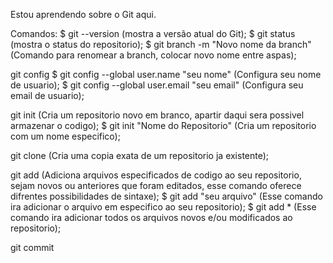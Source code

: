 Estou aprendendo sobre o Git aqui.

Comandos:
$ git --version (mostra a versão atual do Git);
$ git status (mostra o status do repositorio);
$ git branch -m "Novo nome da branch" (Comando para renomear a branch, colocar novo nome entre aspas);

git config
$ git config --global user.name "seu nome" (Configura seu nome de usuario);
$ git config --global user.email "seu email" (Configura seu email de usuario);

git init (Cria um repositorio novo em branco, apartir daqui sera possivel armazenar o codigo);
$ git init "Nome do Repositorio" (Cria um repositorio com um nome especifico);

git clone (Cria uma copia exata de um repositorio ja existente);

git add (Adiciona arquivos especificados de codigo ao seu repositorio, sejam novos ou anteriores que foram editados, esse comando oferece difrentes possibilidades de sintaxe);
$ git add "seu arquivo" (Esse comando ira adicionar o arquivo em especifico ao seu repositorio);
$ git add \* (Esse comando ira adicionar todos os arquivos novos e/ou modificados ao repositorio);

git commit

